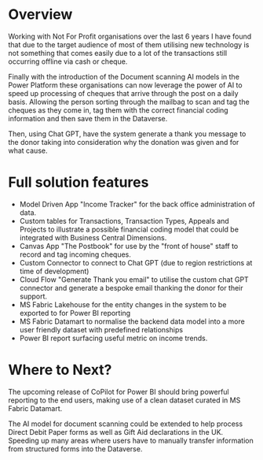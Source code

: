 # Overview

Working with Not For Profit organisations over the last 6 years I have found that due to the target audience of most of them utilising new technology is not something that comes easily due to a lot of the transactions still occurring offline via cash or cheque.

Finally with the introduction of the Document scanning AI models in the Power Platform these organisations can now leverage the power of AI to speed up processing of cheques that arrive through the post on a daily basis. Allowing the person sorting through the mailbag to scan and tag the cheques as they come in, tag them with the correct financial coding information and then save them in the Dataverse.

Then, using Chat GPT, have the system generate a thank you message to the donor taking into consideration why the donation was given and for what cause.

# Full solution features

- Model Driven App "Income Tracker" for the back office administration of data.
- Custom tables for Transactions, Transaction Types, Appeals and Projects to illustrate a possible financial coding model that could be integrated with Business Central Dimensions.
- Canvas App "The Postbook" for use by the "front of house" staff to record and tag incoming cheques.
- Custom Connector to connect to Chat GPT (due to region restrictions at time of development)
- Cloud Flow "Generate Thank you email" to utilise the custom chat GPT connector and generate a bespoke email thanking the donor for their support.
- MS Fabric Lakehouse for the entity changes in the system to be exported to for Power BI reporting
- MS Fabric Datamart to normalise the backend data model into a more user friendly dataset with predefined relationships
- Power BI report surfacing useful metric on income trends.

# Where to Next?

The upcoming release of CoPilot for Power BI should bring powerful reporting to the end users, making use of a clean dataset curated in MS Fabric Datamart.

The AI model for document scanning could be extended to help process Direct Debit Paper forms as well as Gift Aid declarations in the UK. Speeding up many areas where users have to manually transfer information from structured forms into the Dataverse.
